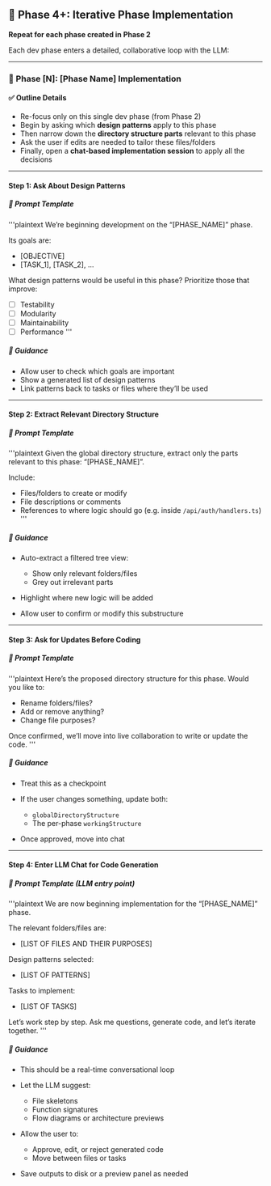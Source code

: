 ## 🔁 Phase 4+: Iterative Phase Implementation

**Repeat for each phase created in Phase 2**

Each dev phase enters a detailed, collaborative loop with the LLM:

---

### 🧩 Phase \[N]: \[Phase Name] Implementation

#### ✅ Outline Details

* Re-focus only on this single dev phase (from Phase 2)
* Begin by asking which **design patterns** apply to this phase
* Then narrow down the **directory structure parts** relevant to this phase
* Ask the user if edits are needed to tailor these files/folders
* Finally, open a **chat-based implementation session** to apply all the decisions

---

#### Step 1: Ask About Design Patterns

##### 🧰 Prompt Template

'''plaintext
We’re beginning development on the “[PHASE_NAME]” phase.

Its goals are:
- [OBJECTIVE]
- [TASK_1], [TASK_2], ...

What design patterns would be useful in this phase? Prioritize those that improve:
- [ ] Testability
- [ ] Modularity
- [ ] Maintainability
- [ ] Performance
'''

##### 🧭 Guidance

* Allow user to check which goals are important
* Show a generated list of design patterns
* Link patterns back to tasks or files where they’ll be used

---

#### Step 2: Extract Relevant Directory Structure

##### 🧰 Prompt Template

'''plaintext
Given the global directory structure, extract only the parts relevant to this phase: “[PHASE_NAME]”.

Include:
- Files/folders to create or modify
- File descriptions or comments
- References to where logic should go (e.g. inside `/api/auth/handlers.ts`)
'''

##### 🧭 Guidance

* Auto-extract a filtered tree view:

  * Show only relevant folders/files
  * Grey out irrelevant parts
* Highlight where new logic will be added
* Allow user to confirm or modify this substructure

---

#### Step 3: Ask for Updates Before Coding

##### 🧰 Prompt Template

'''plaintext
Here’s the proposed directory structure for this phase. Would you like to:
- Rename folders/files?
- Add or remove anything?
- Change file purposes?

Once confirmed, we’ll move into live collaboration to write or update the code.
'''

##### 🧭 Guidance

* Treat this as a checkpoint
* If the user changes something, update both:

  * `globalDirectoryStructure`
  * The per-phase `workingStructure`
* Once approved, move into chat

---

#### Step 4: Enter LLM Chat for Code Generation

##### 🧰 Prompt Template (LLM entry point)

'''plaintext
We are now beginning implementation for the “[PHASE_NAME]” phase.

The relevant folders/files are:
- [LIST OF FILES AND THEIR PURPOSES]

Design patterns selected:
- [LIST OF PATTERNS]

Tasks to implement:
- [LIST OF TASKS]

Let’s work step by step. Ask me questions, generate code, and let’s iterate together.
'''

##### 🧭 Guidance

* This should be a real-time conversational loop
* Let the LLM suggest:

  * File skeletons
  * Function signatures
  * Flow diagrams or architecture previews
* Allow the user to:

  * Approve, edit, or reject generated code
  * Move between files or tasks
* Save outputs to disk or a preview panel as needed
